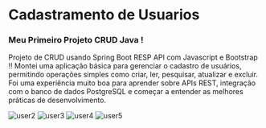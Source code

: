 <h1>Cadastramento de Usuarios</h1>
<h3>Meu Primeiro Projeto CRUD Java ! </h3>
<p>Projeto de CRUD usando Spring Boot RESP API com Javascript e Bootstrap !!
Montei uma aplicação básica para gerenciar o cadastro de usuários, permitindo operações simples como criar, ler, pesquisar, atualizar e excluir. Foi uma experiência muito boa para aprender sobre APIs REST, integração com o banco de dados PostgreSQL e começar a entender as melhores práticas de desenvolvimento.</p>

![user2](https://github.com/user-attachments/assets/ae42bc25-b48c-4585-a73f-3110f64abf51)
![user3](https://github.com/user-attachments/assets/f5aad9e2-fe9a-4bc3-881b-46e1ddf61c62)
![user4](https://github.com/user-attachments/assets/9fc76b9d-5db0-4b29-bb37-feb8ed3d1e8b)
![user5](https://github.com/user-attachments/assets/49ed017f-69a9-4840-a8d1-66c579928036)

